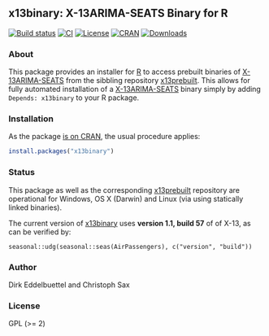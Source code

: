 ## x13binary: X-13ARIMA-SEATS Binary for R

[![Build status](https://ci.appveyor.com/api/projects/status/tjwhvfj6l19sq48p?svg=true)](https://ci.appveyor.com/project/christophsax/x13binary) 
[![CI](https://github.com/x13org/x13binary/workflows/ci/badge.svg)](https://github.com/x13org/x13binary/actions?query=workflow%3Aci)
[![License](http://img.shields.io/badge/license-GPL%20%28%3E=%202%29-brightgreen.svg?style=flat)](http://www.gnu.org/licenses/gpl-2.0.html) 
[![CRAN](http://www.r-pkg.org/badges/version/x13binary)](https://cran.r-project.org/package=x13binary) 
[![Downloads](http://cranlogs.r-pkg.org/badges/x13binary?color=brightgreen)](https://cran.r-project.org/package=x13binary)

### About

This package provides an installer for [R](https://www.r-project.org) to
access prebuilt binaries of [X-13ARIMA-SEATS](https://www.census.gov/data/software/x13as.X-13ARIMA-SEATS.html) from the sibbling
repository [x13prebuilt](https://github.com/x13org/x13prebuilt). This allows
for fully automated installation of a
[X-13ARIMA-SEATS](https://www.census.gov/data/software/x13as.X-13ARIMA-SEATS.html) binary simply by
adding `Depends: x13binary` to your R package.

### Installation

As the package [is on CRAN](https://cran.r-project.org/package=x13binary),
the usual procedure applies:

```r
install.packages("x13binary")
```

### Status

This package as well as the corresponding
[x13prebuilt](https://github.com/x13org/x13prebuilt) repository are
operational for Windows, OS X (Darwin) and Linux (via using statically linked
binaries).

The current version of [x13binary](https://github.com/x13org/x13binary) uses
**version 1.1, build 57** of of X-13, as can be verified by:

```
seasonal::udg(seasonal::seas(AirPassengers), c("version", "build"))
```


### Author 

Dirk Eddelbuettel and Christoph Sax

### License

GPL (>= 2)
